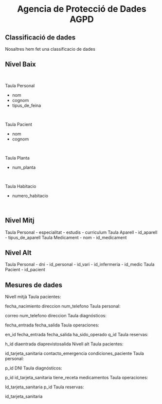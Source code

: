 # <p align="center"> Agencia de Protecció de Dades AGPD</p>

Classificació de dades
----------------------
Nosaltres hem fet una classificacio de dades 
<h2> Nivel Baix </h2>
<br>

Taula Personal
- nom
- cognom
- tipus_de_feina

<br>

Taula Pacient
- nom
- cognom

<br>

Taula Planta
- num_planta

<br>

Taula Habitacio
- numero_habitacio


<br>
<h2> Nivel Mitj </h2>
Taula Personal
- especialitat
- estudis
- curriculum
Taula Aparell
- id_aparell
- tipus_de_aparell
Taula Medicament
- nom
- id_medicament

<h2> Nivel Alt </h2>
Taula Personal
- dni
- id_personal
- id_vari
- id_infermeria
- id_medic
Taula Pacient
- id_pacient

Mesures de dades
-----------------


Nivell mitjà
Taula pacientes:

fecha_nacimiento
direccion
num_telefono
Taula personal:

correo
num_telefono
direccion
Taula diagnósticos:

fecha_entrada
fecha_salida
Taula operaciones:

en_id
fecha_entrada
fecha_salida
ha_sido_operado
q_id
Taula reservas:

h_id
diaentrada
diaprevistosalida
Nivell alt
Taula pacientes:

id_tarjeta_sanitaria
contacto_emergencia
condiciones_paciente
Taula personal:

p_id
DNI
Taula diagnósticos:

p_id
id_tarjeta_sanitaria
tiene_receta
medicamentos
Taula operaciones:

Id_tarjeta_sanitaria
p_id
Taula reservas:

id_tarjeta_sanitaria
